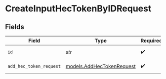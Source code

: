# CreateInputHecTokenByIDRequest


## Fields

| Field                                                        | Type                                                         | Required                                                     | Description                                                  |
| ------------------------------------------------------------ | ------------------------------------------------------------ | ------------------------------------------------------------ | ------------------------------------------------------------ |
| `id`                                                         | *str*                                                        | :heavy_check_mark:                                           | The <code>id</code> of the Splunk HEC Source.                |
| `add_hec_token_request`                                      | [models.AddHecTokenRequest](../models/addhectokenrequest.md) | :heavy_check_mark:                                           | AddHecTokenRequest object                                    |